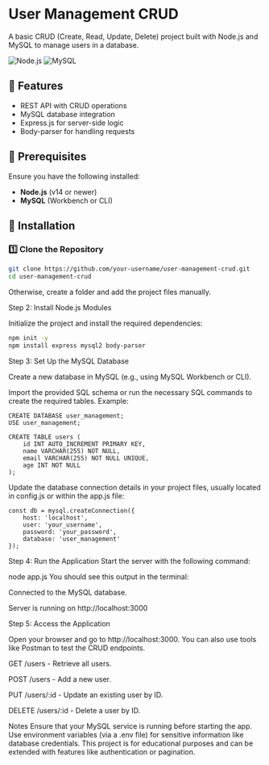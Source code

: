 # User Management CRUD

A basic CRUD (Create, Read, Update, Delete) project built with Node.js and MySQL to manage users in a database.

![Node.js](https://img.shields.io/badge/Node.js-v14%2B-brightgreen) ![MySQL](https://img.shields.io/badge/MySQL-Supported-blue)

## 🚀 Features
- REST API with CRUD operations
- MySQL database integration
- Express.js for server-side logic
- Body-parser for handling requests

## 📌 Prerequisites
Ensure you have the following installed:
- **Node.js** (v14 or newer)
- **MySQL** (Workbench or CLI)

## 📖 Installation
### 1️⃣ Clone the Repository
```sh
git clone https://github.com/your-username/user-management-crud.git
cd user-management-crud
```
Otherwise, create a folder and add the project files manually.


Step 2: Install Node.js Modules

Initialize the project and install the required dependencies:
```sh
npm init -y
npm install express mysql2 body-parser
```

Step 3: Set Up the MySQL Database

Create a new database in MySQL (e.g., using MySQL Workbench or CLI).

Import the provided SQL schema or run the necessary SQL commands to create the required tables. Example:
```
CREATE DATABASE user_management;
USE user_management;
```

```
CREATE TABLE users (
    id INT AUTO_INCREMENT PRIMARY KEY,
    name VARCHAR(255) NOT NULL,
    email VARCHAR(255) NOT NULL UNIQUE,
    age INT NOT NULL
);
```


Update the database connection details in your project files, usually located in config.js or within the app.js file:

```
const db = mysql.createConnection({
    host: 'localhost',
    user: 'your_username',
    password: 'your_password',
    database: 'user_management'
});
```


Step 4: Run the Application
Start the server with the following command:

node app.js
You should see this output in the terminal:

Connected to the MySQL database.

Server is running on http://localhost:3000


Step 5: Access the Application

Open your browser and go to http://localhost:3000. You can also use tools like Postman to test the CRUD endpoints.

GET /users - Retrieve all users.

POST /users - Add a new user.

PUT /users/:id - Update an existing user by ID.

DELETE /users/:id - Delete a user by ID.


Notes
Ensure that your MySQL service is running before starting the app.
Use environment variables (via a .env file) for sensitive information like database credentials.
This project is for educational purposes and can be extended with features like authentication or pagination.
